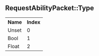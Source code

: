 ## RequestAbilityPacket::Type

<table><tr><th>Name</th><th>Index</th><tr><td>Unset</td><td>0</td></tr><tr><td>Bool</td><td>1</td></tr><tr><td>Float</td><td>2</td></tr></table>